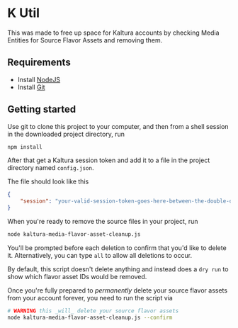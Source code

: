 # K Util

This was made to free up space for Kaltura accounts by checking Media Entities for Source Flavor Assets and removing them.

## Requirements

- Install [NodeJS](https://nodejs.org/)
- Install [Git](https://git-scm.com/)

## Getting started
Use git to clone this project to your computer, and then from a shell session in the downloaded project directory, run

```bash
npm install
```

After that get a Kaltura session token and add it to a file in the project directory named `config.json`.

The file should look like this
```json
{
    "session": "your-valid-session-token-goes-here-between-the-double-quotes"
}
```

When you're ready to remove the source files in your project, run
```bash
node kaltura-media-flavor-asset-cleanup.js
```

You'll be prompted before each deletion to confirm that you'd like to delete it. Alternatively, you can type `all` to allow all deletions to occur.

By default, this script doesn't delete anything and instead does a `dry run` to show which flavor asset IDs would be removed.

Once you're fully prepared to _permanently_ delete  your source flavor assets from your account forever, you need to run the script via

```bash
# WARNING this _will_ delete your source flavor assets
node kaltura-media-flavor-asset-cleanup.js --confirm
```
